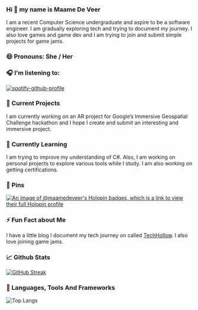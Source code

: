 ### Hi 👋 my name is Maame De Veer
<!--**maame-deveer/maame-deveer** is a ✨ _special_ ✨ repository because its `README.md` (this file) appears on your GitHub profile.-->
I am a recent Computer Science undergraduate and aspire to be a software engineer. I am gradually exploring tech and trying to document my journey. I also love games and game dev and I am trying to join and submit simple projects for game jams.

### 😄 Pronouns: She / Her

### 🎧 I'm listening to:

[![spotify-github-profile](https://spotify-github-profile.vercel.app/api/view.svg?uid=31qn262muj5qc3mujeaordovnkpu&cover_image=true&theme=default&show_offline=true&background_color=121212&interchange=false&bar_color_cover=true)](https://github.com/maame/spotify-github-profile)

### 🔭 Current Projects

I am currently working on an AR project for Google’s Immersive Geospatial Challenge hackathon and I hope I create and submit an interesting and immersive project.

### 🌱 Currently Learning

I am trying to improve my understanding of C#. Also, I am working on personal projects to explore various tools while I study. I am also working on getting certifications.

### 📌 Pins

[![An image of @maamedeveer's Holopin badges, which is a link to view their full Holopin profile](https://holopin.me/maamedeveer)](https://holopin.io/@maamedeveer)

### ⚡ Fun Fact about Me
 I have a little blog I document my tech journey on called [TechHollow](https://maame-deveer.github.io/techhollow/). I also love joining game jams.

### 📈 Github Stats

[![GitHub Streak](https://github-readme-streak-stats.herokuapp.com?user=maame-deveer&theme=cobalt&mode=weekly)](https://git.io/streak-stats)

### 🔨 Languages, Tools And Frameworks

![Top Langs](https://github-readme-stats.vercel.app/api/top-langs/?username=maame-deveer&hide_progress=true)

